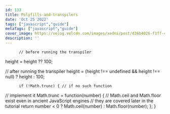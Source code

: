 ```yaml
---
id: 133
title: Polyfills-and-transpilers
date: 'Oct 25 2022'
tags: ["javascript","guide"]
metaTags: ["javascript","guide"]
cover_image: https://velog.velcdn.com/images/xedni/post/d36b4026-f1ff-498e-b149-99e67a9b8691/title_javascript2.png
description: ''
---
```



      
        
        
          // before running the transpiler
height = height ?? 100;

// after running the transpiler
height = (height !== undefined && height !== null) ? height : 100;
        
      
      
      
      
        
        
          if (!Math.trunc) { // if no such function
  // implement it
  Math.trunc = function(number) {
    // Math.ceil and Math.floor exist even in ancient JavaScript engines
    // they are covered later in the tutorial
    return number < 0 ? Math.ceil(number) : Math.floor(number);
  };
}
        
      
      
      
